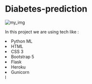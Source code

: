# Diabetes-prediction



![my_img](https://st1.thehealthsite.com/wp-content/uploads/2020/11/Diabetes-2-1024x569.jpg)


In this project we are using tech like : 
<li>Python ML </li>
<li>HTML </li>
<li> CSS 3</li>
<li> Bootstrap 5 </li>
<li> Flask </li>
<li> Heroku </li>
<li> Gunicorn </li>
 l
